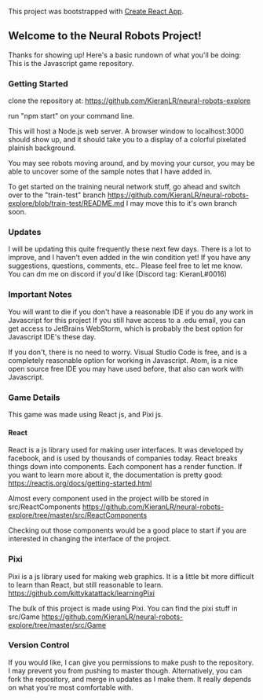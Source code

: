 This project was bootstrapped with [Create React App](https://github.com/facebook/create-react-app).

## Welcome to the Neural Robots Project!

Thanks for showing up! Here's a basic rundown of what you'll be doing: 
This is the Javascript game repository. 

### Getting Started

clone the repository at: https://github.com/KieranLR/neural-robots-explore

run "npm start" on your command line. 

This will host a Node.js web server. A browser window to localhost:3000 should show up,
and it should take you to a display of a colorful pixelated plainish background. 

You may see robots moving around, and by moving your cursor, you may be able to uncover some of the
sample notes that I have added in. 

To get started on the training neural network stuff, go ahead and switch over to the "train-test" branch
https://github.com/KieranLR/neural-robots-explore/blob/train-test/README.md
I may move this to it's own branch soon.

### Updates

I will be updating this quite frequently these next few days. There is a lot to improve, and 
I haven't even added in the win condition yet! If you have any suggestions, questions, comments, etc..
Please feel free to let me know. You can dm me on discord if you'd like (Discord tag: KieranL#0016)

### Important Notes

You will want to die if you don't have a reasonable IDE if you do any work in Javascript for this project
If you still have access to a .edu email, you can get access to JetBrains WebStorm, which is probably the best option for 
Javascript IDE's these day. 

If you don't, there is no need to worry. 
Visual Studio Code is free, and is a completely reasonable option for working in Javascript. 
Atom, is a nice open source free IDE you may have used before, that also can work with Javascript. 

### Game Details
This game was made using React js, and Pixi js. 

#### React
React is a js library used for making user interfaces. It was developed by facebook, and is used by thousands of companies today. 
React breaks things down into components. Each component has a render function. If you want to learn more about it, the documentation is pretty good: https://reactjs.org/docs/getting-started.html

Almost every component used in the project willb be stored in src/ReactComponents
https://github.com/KieranLR/neural-robots-explore/tree/master/src/ReactComponents

Checking out those components would be a good place to start if you are interested in changing the interface of the project. 

### Pixi
Pixi is a js library used for making web graphics. It is a little bit more difficult to learn than React, but still reasonable to learn. 
https://github.com/kittykatattack/learningPixi

The bulk of this project is made using Pixi. 
You can find the pixi stuff in src/Game
https://github.com/KieranLR/neural-robots-explore/tree/master/src/Game

### Version Control
If you would like, I can give you permissions to make push to the repository. I may prevent you from pushing to master though. 
Alternatively, you can fork the repository, and merge in updates as I make them. It really depends on what you're most comfortable with.




